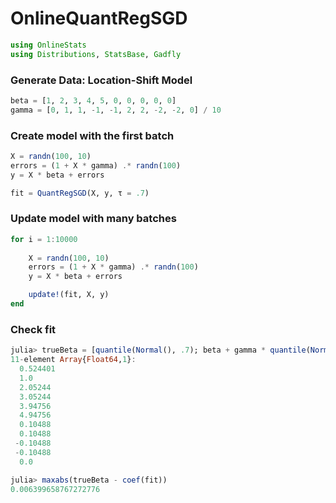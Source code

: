 
# OnlineQuantRegSGD


````julia
using OnlineStats
using Distributions, StatsBase, Gadfly
````





### Generate Data: Location-Shift Model
````julia
beta = [1, 2, 3, 4, 5, 0, 0, 0, 0, 0]
gamma = [0, 1, 1, -1, -1, 2, 2, -2, -2, 0] / 10
````





### Create model with the first batch
````julia
X = randn(100, 10)
errors = (1 + X * gamma) .* randn(100)
y = X * beta + errors

fit = QuantRegSGD(X, y, τ = .7)
````





### Update model with many batches
````julia
for i = 1:10000
	
	X = randn(100, 10)
	errors = (1 + X * gamma) .* randn(100)
	y = X * beta + errors

	update!(fit, X, y)
end
````





### Check fit
````julia
julia> trueBeta = [quantile(Normal(), .7); beta + gamma * quantile(Normal(), .7)]
11-element Array{Float64,1}:
  0.524401
  1.0     
  2.05244 
  3.05244 
  3.94756 
  4.94756 
  0.10488 
  0.10488 
 -0.10488 
 -0.10488 
  0.0     

julia> maxabs(trueBeta - coef(fit))
0.006399658767272776

````


